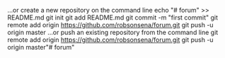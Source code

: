 …or create a new repository on the command line
echo "# forum" >> README.md
git init
git add README.md
git commit -m "first commit"
git remote add origin https://github.com/robsonsena/forum.git
git push -u origin master
…or push an existing repository from the command line
git remote add origin https://github.com/robsonsena/forum.git
git push -u origin master"# forum" 
